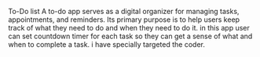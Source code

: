 To-Do list
A to-do app serves as a digital organizer for managing tasks, appointments, and reminders. Its primary purpose is to help users keep track of what they need to do and when they need to do it.
in this app user can set countdown timer for each task so they can get a sense of what and when to complete a task.
i have specially targeted the coder.